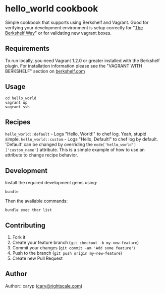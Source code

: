 # hello_world cookbook

Simple cookbook that supports using Berkshelf and Vagrant.  Good for verifying
your development environment is setup correctly for "[The Berkshelf Way](http://alluvium.com/blog/2013/05/03/the-application-cookbook-pattern-berkshelf-and-team-chef-workflow/)" or for validating new vagrant
boxes.

## Requirements

To run locally, you need Vagrant 1.2.0 or greater installed with the Berkshelf plugin.  For installation information please see the "VAGRANT WITH BERKSHELF" section on [berkshelf.com](http://berkshelf.com/)

## Usage

    cd hello_world
    vagrant up
    vagrant ssh

## Recipes

`hello_world::default` - Logs "Hello, World!" to chef log. Yeah, stupid simple.
`hello_world::custom` - Logs "Hello, Default!" to chef log by default. 'Default' can be changed by overriding the `node['hello_world']['custom_name']` attribute.  This is a simple example of how to use an attribute to change recipe behavior.

## Development

Install the required development gems using:

    bundle

Then the available commands:

    bundle exec thor list


## Contributing

1. Fork it
2. Create your feature branch (`git checkout -b my-new-feature`)
3. Commit your changes (`git commit -am 'Add some feature'`)
4. Push to the branch (`git push origin my-new-feature`)
5. Create new Pull Request

## Author

Author:: caryp (<cary@rightscale.com>)
